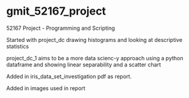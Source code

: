 # gmit_52167_project
52167 Project - Programming and Scripting

Started with project_dc drawing histograms and looking at descriptive statistics


project_dc_1 aims to be a more data scienc-y approach using a python dataframe and showing linear separability and a scatter chart 


Added in iris_data_set_investigation pdf as report.

Added in images used in report